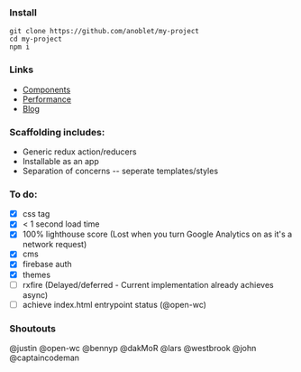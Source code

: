 ### Install

```
git clone https://github.com/anoblet/my-project
cd my-project
npm i
```

### Links

- [Components](https://my-project-75792.firebaseapp.com/components)
- [Performance](https://my-project-75792.firebaseapp.com/performance)
- [Blog](https://my-project-75792.firebaseapp.com/blog)

### Scaffolding includes:

- Generic redux action/reducers
- Installable as an app
- Separation of concerns -- seperate templates/styles

### To do:

- [x] css tag
- [x] < 1 second load time
- [x] 100% lighthouse score (Lost when you turn Google Analytics on as it's a network request)
- [x] cms
- [x] firebase auth
- [x] themes
- [ ] rxfire (Delayed/deferred - Current implementation already achieves async)
- [ ] achieve index.html entrypoint status (@open-wc)

### Shoutouts
@justin @open-wc @bennyp @dakMoR @lars @westbrook @john @captaincodeman
